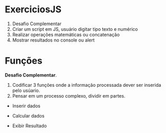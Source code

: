 # ExerciciosJS
1. Desafio Complementar
2. Criar um script em JS, usuário digitar tipo texto e numérico
3. Realizar operações matemáticas ou concatenação 
4. Mostrar resultados no console ou alert

# Funções
**Desafio Complementar**.
1. Codificar 3 funções onde a informação processada dever ser inserida pelo usúario.
2. Pensar em um processo complexo, dividir em partes. 
 - Inserir dados
 * Calcular dados
 + Exibir Resultado